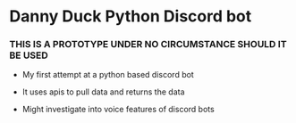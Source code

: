 # Danny Duck Python Discord bot
### THIS IS A PROTOTYPE UNDER NO CIRCUMSTANCE SHOULD IT BE USED 

- My first attempt at a python based discord bot

- It uses apis to pull data and returns the data

- Might investigate into voice features of discord bots